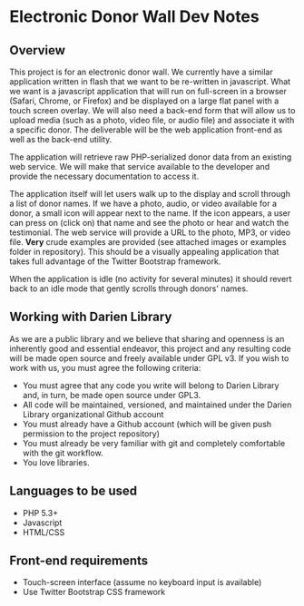 # Electronic Donor Wall Dev Notes

## Overview

This project is for an electronic donor wall.  We currently have a similar application written in flash that we want to be re-written in javascript. What we want is a javascript application that will run on full-screen in a browser (Safari, Chrome, or Firefox) and be displayed on a large flat panel with a touch screen overlay. We will also need a back-end form that will allow us to upload media (such as a photo, video file, or audio file) and associate it with a specific donor. The deliverable will be the web application front-end as well as the back-end utility.

The application will retrieve raw PHP-serialized donor data from an existing web service. We will make that service available to the developer and provide the necessary documentation to access it.

The application itself will let users walk up to the display and scroll through a list of donor names. If we have a photo, audio, or video available for a donor, a small icon will appear next to the name. If the icon appears, a user can press on (click on) that name and see the photo or hear and watch the testimonial. The web service will provide a URL to the photo, MP3, or video file.  **Very** crude examples are provided (see attached images or examples folder in repository).  This should be a visually appealing application that takes full advantage of the Twitter Bootstrap framework.

When the application is idle (no activity for several minutes) it should revert back to an idle mode that gently scrolls through donors' names.

## Working with Darien Library

As we are a public library and we believe that sharing and openness is an inherently good and essential endeavor, this project and any resulting code will be made open source and freely available under GPL v3.  If you wish to work with us, you must agree the following criteria:

* You must agree that any code you write will belong to Darien Library and, in turn, be made open source under GPL3.
* All code will be maintained, versioned, and maintained under the Darien Library organizational Github account
* You must already have a Github account (which will be given push permission to the project repository)
* You must already be very familiar with git and completely comfortable with the git workflow.
* You love libraries.

## Languages to be used

* PHP 5.3+
* Javascript
* HTML/CSS

## Front-end requirements

* Touch-screen interface (assume no keyboard input is available)
* Use Twitter Bootstrap CSS framework

